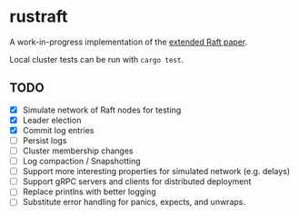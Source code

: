 # rustraft

A work-in-progress implementation of the [extended Raft paper](https://raft.github.io/raft.pdf).

Local cluster tests can be run with `cargo test`.

## TODO

- [x] Simulate network of Raft nodes for testing
- [x] Leader election
- [x] Commit log entries
- [ ] Persist logs
- [ ] Cluster membership changes
- [ ] Log compaction / Snapshotting
- [ ] Support more interesting properties for simulated network (e.g. delays)
- [ ] Support gRPC servers and clients for distributed deployment
- [ ] Replace printlns with better logging
- [ ] Substitute error handling for panics, expects, and unwraps.
